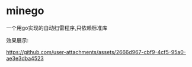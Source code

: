 # minego

一个用go实现的自动扫雷程序,只依赖标准库

效果展示:


https://github.com/user-attachments/assets/2666d967-cbf9-4cf5-95a0-ae3e3dba4523


